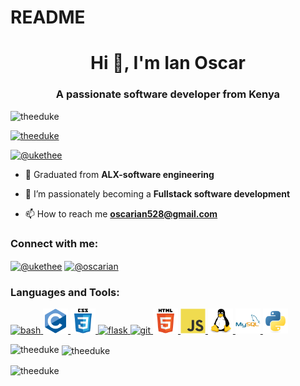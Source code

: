# README
<h1 align="center">Hi 👋, I'm Ian Oscar</h1>
<h3 align="center">A passionate software developer from Kenya</h3>

<p align="left"> <img src="https://komarev.com/ghpvc/?username=theeduke&label=Profile%20views&color=0e75b6&style=flat" alt="theeduke" /> </p>

<p align="left"> <a href="https://github.com/ryo-ma/github-profile-trophy"><img src="https://github-profile-trophy.vercel.app/?username=theeduke" alt="theeduke" /></a> </p>

<p align="left"> <a href="https://twitter.com/@ukethee" target="blank"><img src="https://img.shields.io/twitter/follow/@ukethee?logo=twitter&style=for-the-badge" alt="@ukethee" /></a> </p>

- 🔭 Graduated from  **ALX-software engineering**

- 🌱 I’m passionately becoming a **Fullstack software development**

- 📫 How to reach me **oscarian528@gmail.com**

<h3 align="left">Connect with me:</h3>
<p align="left">
<a href="https://twitter.com/@ukethee" target="blank"><img align="center" src="https://raw.githubusercontent.com/rahuldkjain/github-profile-readme-generator/master/src/images/icons/Social/twitter.svg" alt="@ukethee" height="30" width="40" /></a>
<a href="https://medium.com/@oscarian" target="blank"><img align="center" src="https://raw.githubusercontent.com/rahuldkjain/github-profile-readme-generator/master/src/images/icons/Social/medium.svg" alt="@oscarian" height="30" width="40" /></a>
</p>

<h3 align="left">Languages and Tools:</h3>
<p align="left"> <a href="https://www.gnu.org/software/bash/" target="_blank" rel="noreferrer"> <img src="https://www.vectorlogo.zone/logos/gnu_bash/gnu_bash-icon.svg" alt="bash" width="40" height="40"/> </a> <a href="https://www.cprogramming.com/" target="_blank" rel="noreferrer"> <img src="https://raw.githubusercontent.com/devicons/devicon/master/icons/c/c-original.svg" alt="c" width="40" height="40"/> </a> <a href="https://www.w3schools.com/css/" target="_blank" rel="noreferrer"> <img src="https://raw.githubusercontent.com/devicons/devicon/master/icons/css3/css3-original-wordmark.svg" alt="css3" width="40" height="40"/> </a> <a href="https://flask.palletsprojects.com/" target="_blank" rel="noreferrer"> <img src="https://www.vectorlogo.zone/logos/pocoo_flask/pocoo_flask-icon.svg" alt="flask" width="40" height="40"/> </a> <a href="https://git-scm.com/" target="_blank" rel="noreferrer"> <img src="https://www.vectorlogo.zone/logos/git-scm/git-scm-icon.svg" alt="git" width="40" height="40"/> </a> <a href="https://www.w3.org/html/" target="_blank" rel="noreferrer"> <img src="https://raw.githubusercontent.com/devicons/devicon/master/icons/html5/html5-original-wordmark.svg" alt="html5" width="40" height="40"/> </a> <a href="https://developer.mozilla.org/en-US/docs/Web/JavaScript" target="_blank" rel="noreferrer"> <img src="https://raw.githubusercontent.com/devicons/devicon/master/icons/javascript/javascript-original.svg" alt="javascript" width="40" height="40"/> </a> <a href="https://www.linux.org/" target="_blank" rel="noreferrer"> <img src="https://raw.githubusercontent.com/devicons/devicon/master/icons/linux/linux-original.svg" alt="linux" width="40" height="40"/> </a> <a href="https://www.mysql.com/" target="_blank" rel="noreferrer"> <img src="https://raw.githubusercontent.com/devicons/devicon/master/icons/mysql/mysql-original-wordmark.svg" alt="mysql" width="40" height="40"/> </a> <a href="https://www.python.org" target="_blank" rel="noreferrer"> <img src="https://raw.githubusercontent.com/devicons/devicon/master/icons/python/python-original.svg" alt="python" width="40" height="40"/> </a> </p>

<p><img align="left" src="https://github-readme-stats.vercel.app/api/top-langs?username=theeduke&show_icons=true&locale=en&layout=compact" alt="theeduke" /></p>

<p>&nbsp;<img align="center" src="https://github-readme-stats.vercel.app/api?username=theeduke&show_icons=true&locale=en" alt="theeduke" /></p>

<p><img align="center" src="https://github-readme-streak-stats.herokuapp.com/?user=theeduke&" alt="theeduke" /></p>

